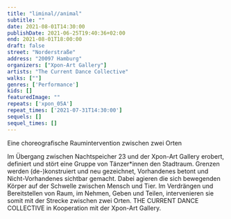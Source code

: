 ```yaml
---
title: "liminal//animal"
subtitle: ""
date: 2021-08-01T14:30:00
publishDate: 2021-06-25T19:40:36+02:00
end: 2021-08-01T18:00:00
draft: false
street: "Norderstraße"
address: "20097 Hamburg"
organizers: ["Xpon-Art Gallery"]
artists: "The Current Dance Collective"
walks: [""]
genres: ['Performance']
kids: []
featuredImage: ""
repeats: ['xpon_05A']
repeat_times: ['2021-07-31T14:30:00']
sequels: []
sequel_times: []
---
```


Eine choreografische Raumintervention zwischen zwei Orten

Im Übergang zwischen Nachtspeicher 23 und der Xpon-Art Gallery erobert, definiert und stört eine Gruppe von Tänzer\*innen den Stadtraum. Grenzen werden (de-)konstruiert und neu gezeichnet, Vorhandenes betont und Nicht-Vorhandenes sichtbar gemacht. Dabei agieren die sich bewegenden Körper auf der Schwelle zwischen Mensch und Tier. Im Verdrängen und Bereitstellen von Raum, im Nehmen, Geben und Teilen, intervenieren sie somit mit der Strecke zwischen zwei Orten. THE CURRENT DANCE COLLECTIVE in Kooperation mit der Xpon-Art Gallery.